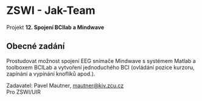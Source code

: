 ZSWI - Jak-Team
===============

Projekt **12. Spojení BCIlab a Mindwave**

Obecné zadání
-------------
Prostudovat možnost spojení EEG snímače Mindwave s systémem Matlab a toolboxem BCILab a vytvoření jednoduchého BCI (ovládání pozice kurzoru, zapínání a vypínání knoflíků apod.). 

Zadavatel: Pavel Mautner, mautner@kiv.zcu.cz <br>
Pro ZSWI/UIR 
